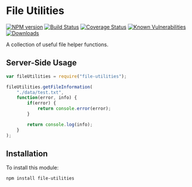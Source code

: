 # File Utilities

[![NPM version][npm-version-image]][npm-url]
[![Build Status][build-status-image]][build-status-url]
[![Coverage Status][coverage-image]][coverage-url]
[![Known Vulnerabilities][snyk-image]][snyk-url]
[![Downloads][npm-downloads-image]][npm-url]

A collection of useful file helper functions.

## Server-Side Usage

```javascript
var fileUtilities = require("file-utilities");

fileUtilities.getFileInformation(
	"./data/test.txt",
	function(error, info) {
		if(error) {
			return console.error(error);
		}

		return console.log(info);
	}
);
```

## Installation

To install this module:
```bash
npm install file-utilities
```

[npm-url]: https://www.npmjs.com/package/file-utilities
[npm-version-image]: https://img.shields.io/npm/v/file-utilities.svg
[npm-downloads-image]: http://img.shields.io/npm/dm/file-utilities.svg

[build-status-url]: https://travis-ci.org/nitro404/file-utilities
[build-status-image]: https://travis-ci.org/nitro404/file-utilities.svg?branch=master

[coverage-url]: https://coveralls.io/github/nitro404/file-utilities?branch=master
[coverage-image]: https://coveralls.io/repos/github/nitro404/file-utilities/badge.svg?branch=master

[snyk-url]: https://snyk.io/test/github/nitro404/file-utilities?targetFile=package.json
[snyk-image]: https://snyk.io/test/github/nitro404/file-utilities/badge.svg?targetFile=package.json
